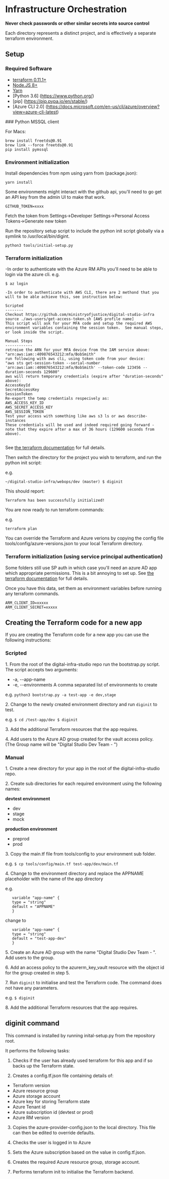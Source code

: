# Infrastructure Orchestration

**Never check passwords or other similar secrets into source control**

Each directory represents a distinct project, and is effectively a separate terraform environment.

## Setup

### Required Software

 * [terraform 0.11.1+](http://terraform.io/)
 * [Node.JS 8+](https://nodejs.org/)
 * [Yarn](https://yarnpkg.com/en/)
 * [Python 3.6] (https://www.python.org/)
 * [pip] (https://pip.pypa.io/en/stable/)
 * [Azure CLI 2.0] (https://docs.microsoft.com/en-us/cli/azure/overview?view=azure-cli-latest)

### Python MSSQL client

For Macs:
```
brew install freetds@0.91
brew link --force freetds@0.91
pip install pymssql
```

### Environment initialization

Install dependencies from npm using yarn from (package.json):

```
yarn install
```

Some environments might interact with the github api, you'll need to go get an API key from the admin UI to make that work.

```
GITHUB_TOKEN=xxxx
```

Fetch the token from Settings->Developer Settings->Personal Access Tokens->Generate new token

Run the repository setup script to include the python init script globally via a symlink to /usr/local/bin/digint.

```
python3 tools/initial-setup.py
```

### Terraform initialization

-In order to authenticate with the Azure RM APIs you'll need to be able to login via the azure cli.  e.g.

```
$ az login

-In order to authenticate with AWS CLI, there are 2 methond that you will to be able achieve this, see instruction below:

Scripted
--------
Checkout https://github.com/ministryofjustice/digital-studio-infra
source ./aws-users/get-access-token.sh [AWS profile name]
This script will ask for your MFA code and setup the required AWS environment variables containing the session token.  See manual steps, or look inside the script.

Manual Steps
------------
retreive the ARN for your MFA device from the IAM service above: "arn:aws:iam::409876543212:mfa/BobSmith"
run following with aws cli, using token code from your device: 
"aws sts get-session-token --serial-number 'arn:aws:iam::409876543212:mfa/BobSmith' --token-code 123456 --duration-seconds 129600"
aws will return temporary credentials (expire after "duration-seconds" above):
AccessKeyId
SecretAccessKey
SessionToken
Re-export the temp credentials respecively as:
AWS_ACCESS_KEY_ID
AWS_SECRET_ACCESS_KEY
AWS_SESSION_TOKEN
Test your access with something like aws s3 ls or aws describe-instances
These credentials will be used and indeed required going forward - note that they expire after a max of 36 hours (129600 seconds from above).


```

See [the terraform documentation](https://www.terraform.io/docs/providers/azurerm/authenticating_via_azure_cli.html) for full details.

Then switch the directory for the project you wish to terraform, and run the python init script:

e.g.
```~ $ cd digital-studio-infra/webops/dev/
~/digital-studio-infra/webops/dev (master) $ diginit
```

This should report:

```
Terraform has been successfully initialized!
```

You are now ready to run terraform commands:

e.g.
```
terraform plan
```

You can override the Terraform and Azure verions by copying the config file tools/config/azure-versions.json to your local Terraform directory.

### Terraform initialization (using service principal authentication)

Some folders still use SP auth in which case you'll need an azure AD app which appropriate permissions. This is a bit annoying to set up. See [the terraform documentation](https://www.terraform.io/docs/providers/azurerm/index.html#creating-credentials) for full details.

Once you have this data, set them as environment variables before running any terraform commands.

```
ARM_CLIENT_ID=xxxxx
ARM_CLIENT_SECRET=xxxxx
```
## Creating the Terraform code for a new app

If you are creating the Terraform code for a new app you can use the following instructions:

### Scripted

1\. From the root of the digital-infra-studio repo run the bootstrap.py script. The script accepts two arguments:
 - -a, --app-name
 - -e, --environments A comma separated list of environments to create

 e.g. ```python3 bootstrap.py -a test-app -e dev,stage```

2\. Change to the newly created environment directory and run ```diginit``` to test.

e.g. ```$ cd /test-app/dev
        $ diginit```

3\. Add the additional Terraform resources that the app requires.

4\. Add users to the Azure AD group created for the vault access policy. (The Group name will be "Digital Studio Dev Team - <app-name>")         


### Manual

1\. Create a new directory for your app in the root of the digital-infra-studio repo.

2\. Create sub directories for each required environment using the following names:

  **devtest environment**
  - dev
  - stage
  - mock

  **production environment**
  - preprod
  - prod

3\. Copy the main.tf file from tools/config to your environment sub folder.

  e.g. ```$ cp tools/config/main.tf test-app/dev/main.tf ```

4\. Change to the environment directory and replace the APPNAME placeholder with the name of the app directory

  e.g.

  ```
     variable "app-name" {
     type = "string"
     default = "APPNAME"
     }
  ```

  change to

  ```
     variable "app-name" {
     type = "string"
     default = "test-app-dev"
     }
```

5\. Create an Azure AD group with the name "Digital Studio Dev Team - <app-name>". Add users to the group.

6\. Add an access policy to the azurerm_key_vault resource with the object id for the group created in step 5.

7\. Run ```diginit``` to initialise and test the Terraform code. The command does not have any parameters.

  e.g. ```$ diginit```

8\. Add the additional Terraform resources that the app requires.


## diginit command

This command is installed by running inital-setup.py from the repository root.

It performs the following tasks:

1. Checks if the user has already used terraform for this app and if so backs up the Terraform state.

2. Creates a config.tf.json file containing details of:
- Terraform version
- Azure resource group
- Azure storage account
- Azure key for storing Terraform state
- Azure Tenant id
- Azure subscription id (devtest or prod)
- Azure RM version

3. Copies the azure-provider-config.json to the local directory. This file can then be edited to override defaults.

4. Checks the user is logged in to Azure

5. Sets the Azure subscription based on the value in config.tf.json.

6. Creates the required Azure resource group, storage account.

7. Performs terraform init to initialise the Terraform backend.
